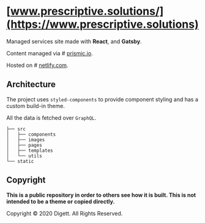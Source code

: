 # [www.prescriptive.solutions/](https://www.prescriptive.solutions)

Managed services site made with **React**, and **Gatsby**. 

Content managed via # [prismic.io](https://prismic.io).

Hosted on # [netlify.com](https://www.netlify.com).


## Architecture

The project uses `styled-components` to provide component styling and has a custom build-in theme.

All the data is fetched over `GraphQL`.

```
├── src
│   ├── components
│   ├── images
│   ├── pages
│   ├── templates
│   └── utils
└── static
```

## Copyright

**This is a public repository in order to others see how it is built. This is not intended to be a theme or copied directly.**

Copyright © 2020 Digett.
All Rights Reserved.